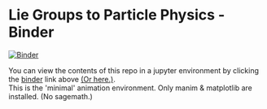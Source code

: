 # Lie Groups to Particle Physics - Binder


[![Binder](https://mybinder.org/badge_logo.svg)](https://mybinder.org/v2/gh/DanielAdelodun/Lie-Groups-to-Particle-Physics/73285128f204ed03b677882cdce0c74f1f700239/?urlpath=lab/)  

You can view the contents of this repo in a jupyter environment by clicking the [binder](https://mybinder.org/) link above [(Or here.)](https://mybinder.org/v2/gh/DanielAdelodun/Lie-Groups-to-Particle-Physics/73285128f204ed03b677882cdce0c74f1f700239/?urlpath=lab/).  
This is the 'minimal' animation environment. Only manim & matplotlib are installed. (No sagemath.)
